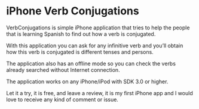 # iPhone Verb Conjugations

VerbConjugations is simple iPhone application that tries to help the people that is learning Spanish to find out how a verb is conjugated.

With this application you can ask for any infinitive verb and you’ll obtain how this verb is conjugated is different tenses and persons.

The application also has an offline mode so you can check the verbs already searched without Internet connection.

The application works on any iPhone/iPod with SDK 3.0 or higher.

Let it a try, it is free, and leave a review, it is my first iPhone app and I would love to receive any kind of comment or issue.
